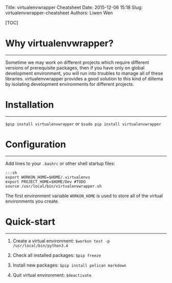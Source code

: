 Title: virtualenvwrapper Cheatsheet
Date: 2015-12-06 15:18
Slug: virtualenvwrapper-cheatsheet
Authors: Liwen Wen

[TOC]

# Why virtualenvwrapper?
--- 

Sometime we may work on different projects which require different versions of
prerequisite packages, then if you have only on global development environment,
you will run into troubles to manage all of these libraries. virtualenvwrapper
provides a good solution to this kind of dillema by isolating development
environments for different projects. 

# Installation
---

`$pip install virtualenvwrapper` or `$sudo pip install virtualenvwrapper`

# Configuration
---

Add lines to your `.bashrc` or other shell startup files:

    :::sh
    export WORKON_HOME=$HOME/.virtualenvs
    export PROJECT_HOME=$HOME/Dev #TODO
    source /usr/local/bin/virtualenvwrapper.sh

The first environment variable `WORKON_HOME` is used to store all of the virtual
environments you create. 

# Quick-start
---

1. Create a virtual environment: `$workon test -p /usr/local/bin/python3.4`

2. Check all installed packages: `$pip freeze` 

3. Install new packages: `$pip install pelican markdown`

4. Quit virtual environment: `$deactivate`


